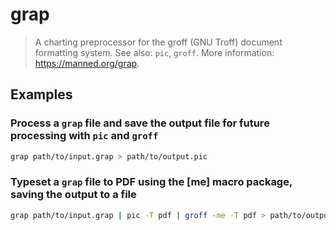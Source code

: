 # grap

> A charting preprocessor for the groff (GNU Troff) document formatting system. See also: `pic`, `groff`. More information: <https://manned.org/grap>.

## Examples

### Process a `grap` file and save the output file for future processing with `pic` and `groff`

```bash
grap path/to/input.grap > path/to/output.pic
```

### Typeset a `grap` file to PDF using the [me] macro package, saving the output to a file

```bash
grap path/to/input.grap | pic -T pdf | groff -me -T pdf > path/to/output.pdf
```
